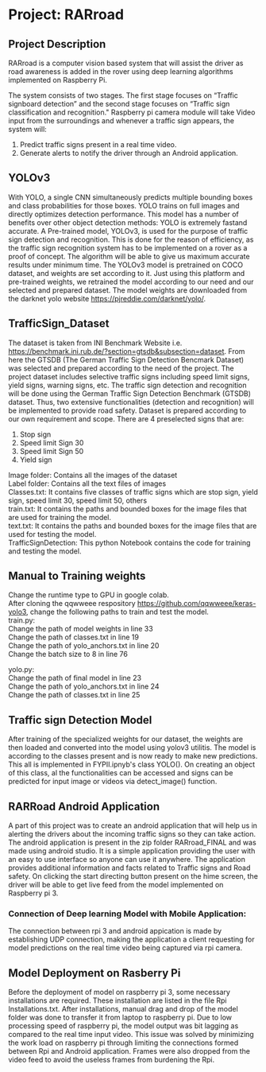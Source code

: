 # Project: RARroad

## Project Description
RARroad is a computer vision based system that will assist the driver as road awareness is added in the rover using deep learning algorithms implemented on Raspberry Pi.

The system consists of two stages. The first stage focuses on “Traffic signboard detection” and the second stage focuses on “Traffic sign classification and recognition." Raspberry pi camera module will take Video input from the surroundings and whenever a traffic sign appears, the system will:
1) Predict traffic signs present in a real time video.
2) Generate alerts to notify the driver through an Android application.



## YOLOv3
With YOLO, a single CNN simultaneously predicts multiple bounding boxes and class probabilities for those boxes. YOLO trains on full images and directly optimizes detection performance. This model has a number of benefits over other object detection methods: YOLO is extremely fastand accurate.
A Pre-trained model, YOLOv3, is used for the purpose of traffic sign detection and recognition. This is done for the reason of efficiency, as the traffic sign recognition system has to be implemented on a rover as a proof of concept. The algorithm will be able to give us maximum accurate results under minimum time. The YOLOv3 model is pretrained on COCO dataset, and weights are set according to it. Just using this platform and pre-trained weights, we retrained the model according to our need and our selected and prepared dataset. The model weights are downloaded from the darknet yolo website https://pjreddie.com/darknet/yolo/. 

## TrafficSign_Dataset
The dataset is taken from INI Benchmark Website i.e. https://benchmark.ini.rub.de/?section=gtsdb&subsection=dataset. From here the GTSDB (The German Traffic Sign Detection Bencmark Dataset) was selected and prepared according to the need of the project.
The project dataset includes selective traffic signs including speed limit signs, yield signs, warning signs, etc. The traffic sign detection and recognition will be done using the German Traffic Sign Detection Benchmark (GTSDB) dataset. Thus, two extensive functionalities (detection and recognition) will be implemented to provide road safety.
Dataset is prepared according to our own requirement and scope. There are 4 preselected signs that are:
1. Stop sign
2. Speed limit Sign 30
3. Speed limit Sign 50
4. Yield sign

Image folder: Contains all the images of the dataset  
Label folder: Contains all the text files of images    
Classes.txt: It contains five classes of traffic signs which are stop sign, yield sign, speed limit 30, speed limit 50, others  
train.txt: It contains the paths and bounded boxes for the image files that are used for training the model.  
text.txt: It contains the paths and bounded boxes for the image files that are used for testing the model.  
TrafficSignDetection: This python Notebook contains the code for training and testing the model.  

## Manual to Training weights
Change the runtime type to GPU in google colab.  
After cloning the qqwweee respository https://github.com/qqwweee/keras-yolo3, change the following paths to train and test the model.  
train.py:  
Change the path of model weights in line 33  
Change the path of classes.txt in line 19  
Change the path of yolo_anchors.txt in line 20  
Change the batch size to 8 in line 76  

yolo.py:  
Change the path of final model in line 23  
Change the path of yolo_anchors.txt in line 24  
Change the path of classes.txt in line 25 

## Traffic sign Detection Model
After training of the specialized weights for our dataset, the weights are then loaded and converted into the model using yolov3 utilitis. The model is according to the classes present and is now ready to make new predictions. This all is implemented in FYPII.ipnyb's class YOLO(). On creating an object of this class, al the functionalities can be accessed and signs can be predicted for input image or videos via detect_image() function.

## RARRoad Android Application
A part of this project was to create an android application that will help us in alerting the drivers about the incoming traffic signs so they can take action. The android application is present in the zip folder RARroad_FINAL and was made using android studio. It is a simple application providing the user with an easy to use interface so anyone can use it anywhere. The application provides additional information and facts related to Traffic signs and Road safety. On clicking the start directing button present on the hime screen, the driver will be able to get live feed from the model implemented on Raspberry pi 3. 
### Connection of Deep learning Model with Mobile Application:            
   The connection between rpi 3 and android appication is made by establishing UDP connection, making the application a client requesting for model predictions on the real time video being captured via rpi camera.

## Model Deployment on Rasberry Pi
Before the deployment of model on raspberry pi 3, some necessary installations are required. These installation are listed in the file Rpi Installations.txt. After installations, manual drag and drop of the model folder was done to transfer it from laptop to raspberry pi. Due to low processing speed of raspberry pi, the model output was bit lagging as compared to the real time input video. This issue was solved by minimizing the work load on raspberry pi through limiting the connections formed between Rpi and Android application. Frames were also dropped from the video feed to avoid the useless frames from burdening the Rpi. 

